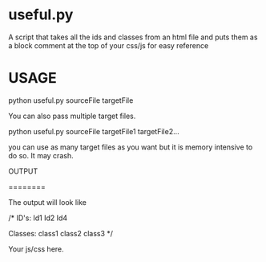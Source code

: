 useful.py
=========

A script that takes all the ids and classes from an html file and puts them as a block comment at the top of your css/js for easy reference

USAGE
========

python useful.py sourceFile targetFile

You can also pass multiple target files.

python useful.py sourceFile targetFile1 targetFile2...

you can use as many target files as you want but it is memory intensive to do so.
It may crash.

OUTPUT

========

The output will look like

/*
ID's:
    Id1
    Id2
    Id4

Classes:
    class1
    class2
    class3
*/

Your js/css here.
